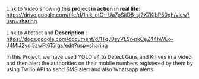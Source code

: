 Link to Video showing this **project in action in real life**: https://drive.google.com/file/d/1hIk_otC-_Ua7pSitD8_sj2X7KjbP50qh/view?usp=sharing

Link to Abstact and **Description** : https://docs.google.com/document/d/1TqJ0syVLSr-pkCeZ44hWEo-J4MiJ2yqi5zwFt615rgs/edit?usp=sharing

In this Project, we have used YOLO v4 to Detect Guns and Knives in a video and then alert the authorities on their mobile numbers registered by them by using Twilio API to send SMS alert and also Whatsapp alerts

